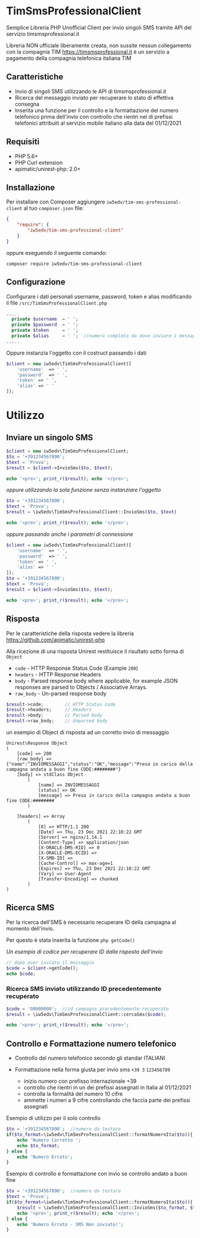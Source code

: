 # TimSmsProfessionalClient
Semplice Libreria PHP Unofficial Client per invio singoli SMS tramite API del servizio timsmsprofessional.it

Libreria NON ufficiale liberamente creata, non sussite nessun collegamento con la compagnia TIM
https://timsmsprofessional.it è un servizio a pagamento della compagnia telefonica italiana TIM

## Caratteristiche
* Invio di singoli SMS utilizzando le API di timsmsprofessional.it
* Ricerca del messaggio inviato per recuperare lo stato di effettiva consegna
* Inserita una funzione per il controllo e la formattazione del numero telefonico prima dell'invio con controllo che rientri nei di prefissi telefonici attribuiti al servizio mobile italiano alla data del 01/12/2021

## Requisiti
- PHP 5.6+
- PHP Curl extension
- apimatic/unirest-php: 2.0+

## Installazione
Per installare con Composer aggiungere `iw5edv/tim-sms-professional-client` al tuo `composer.json` file:

```json
{
    "require": {
        "iw5edv/tim-sms-professional-client"
    }
}
```

oppure eseguendo il seguente comando:

```shell
composer require iw5edv/tim-sms-professional-client
```

## Configurazione
Configurare i dati personali username, password, token e alias
modificando il file `/src/TimSmsProfessionalClient.php`
```php
.....
  private $username  = ' ';
  private $password  = ' ';
  private $token     = ' ';
  private $alias     = ' ';  //numero completo da dove inviare i messaggi o Alias Certificato caricato sul proprio profilo
.....
```
Oppure instanzia l'oggetto con il costruct passando i dati
```php
$client = new iw5edv\TimSmsProfessionalClient([
    'username'	=> ' ',
    'password'	=> ' ',
    'token'	=> ' ',
    'alias'	=> ' '
]);
```

# Utilizzo
## Inviare un singolo SMS
```php
$client = new iw5edv\TimSmsProfessionalClient;
$to = '+391234567890';
$text = 'Prova';
$result = $client->InvioSms($to, $text);

echo '<pre>'; print_r($result); echo '</pre>';
```
*oppure utilizzando la sola funzione senza instanziare l'oggetto*
```php
$to = '+391234567890';
$text = 'Prova';
$result = \iw5edv\TimSmsProfessionalClient::InvioSms($to, $text)

echo '<pre>'; print_r($result); echo '</pre>';
```
*oppure passando anche i parametri di connessione*
```php
$client = new iw5edv\TimSmsProfessionalClient([
    'username'	=> ' ',
    'password'	=> ' ',
    'token'	=> ' ',
    'alias'	=> ' '
]);
$to = '+391234567890';
$text = 'Prova';
$result = $client->InvioSms($to, $text);

echo '<pre>'; print_r($result); echo '</pre>';
```

## Risposta
Per le caratteristiche della risposta vedere la libreria https://github.com/apimatic/unirest-php

Alla ricezione di una risposta Unirest restituisce il risultato sotto forma di `Object`
- `code` - HTTP Response Status Code (Example `200`)
- `headers` - HTTP Response Headers
- `body` - Parsed response body where applicable, for example JSON responses are parsed to Objects / Associative Arrays.
- `raw_body` - Un-parsed response body
```php
$result->code;        // HTTP Status code
$result->headers;     // Headers
$result->body;        // Parsed body
$result->raw_body;    // Unparsed body
```

un esempio di Object di risposta ad un corretto invio di messaggio
```
Unirest\Response Object
(
    [code] => 200
    [raw_body] => {"name":"INVIOMESSAGGI","status":"OK","message":"Presa in carico della campagna andata a buon fine CODE:########"}
    [body] => stdClass Object
        (
            [name] => INVIOMESSAGGI
            [status] => OK
            [message] => Presa in carico della campagna andata a buon fine CODE:########
        )

    [headers] => Array
        (
            [0] => HTTP/1.1 200
            [Date] => Thu, 23 Dec 2021 22:10:22 GMT
            [Server] => nginx/1.14.1
            [Content-Type] => application/json
            [X-ORACLE-DMS-RID] => 0
            [X-ORACLE-DMS-ECID] => 
            [X-SMB-ID] => 
            [Cache-Control] => max-age=1
            [Expires] => Thu, 23 Dec 2021 22:10:22 GMT
            [Vary] => User-Agent
            [Transfer-Encoding] => chunked
        )
)
```

## Ricerca SMS
Per la ricerca dell'SMS è necessario recuperare ID della campagna al momento dell'invio.

Per questo è stata inserita la funzione ```php getCode()```

*Un esempio di codice per recuperare ID dalla risposta dell'invio*
```php
// dopo aver inviato il messaggio
$code = $client->getCode();
echo $code;
```
### Ricerca SMS inviato utilizzando ID precedentemente recuperato
```php
$code = '00000000';  //id campagna precedentemente recuperato
$result = \iw5edv\TimSmsProfessionalClient::cercaSms($code);

echo '<pre>'; print_r($result); echo '</pre>';
```

## Controllo e Formattazione numero telefonico
- Controllo del numero telefonico secondo gli standar ITALIANI
- Formattazione nella forma giusta per invio sms `+39 3` `123456789`

    - inizio numero con prefisso internazionale +39
    - controllo che rientri in un dei prefissi assegnati in Italia al 01/12/2021
    - controlla la formalità del numero 10 cifre
    - ammette i numeri a 9 cifre controllando che faccia parte dei prefissi assegnati

Esempio di utilizzo per il solo controllo
```php
$to = '+391234567890';  //numero da testare
if($to_format=\iw5edv\TimSmsProfessionalClient::formatNumeroIta($to)){
    echo 'Numero Corretto ';
    echo $to_format;
} else {
	echo 'Numero Errato';
}
```
Esempio di controllo e formattazione con invio se controllo andato a buon fine
```php
$to = '+391234567890';  //numero da testare
$text = 'Prova';
if($to_format=\iw5edv\TimSmsProfessionalClient::formatNumeroIta($to)){
	$result = \iw5edv\TimSmsProfessionalClient::InvioSms($to_format, $text);
	echo '<pre>'; print_r($result); echo '</pre>';
} else {
	echo 'Numero Errato - SMS Non inviato!';
}
```
